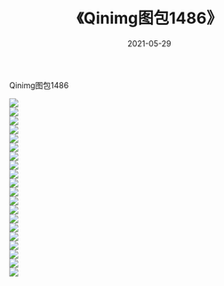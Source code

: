 ﻿---
layout: post
title:  《Qinimg图包1486》
date:   2021-05-29
img: http://imgx.orgx.ga/Qinimg图包/Qinimg图包1486/000.jpg
categories: [美女, 清纯, 唯美]
---

Qinimg图包1486

 ![](http://imgx.orgx.ga/Qinimg图包/Qinimg图包1486/001.jpg) <br>![](http://imgx.orgx.ga/Qinimg图包/Qinimg图包1486/002.jpg) <br>![](http://imgx.orgx.ga/Qinimg图包/Qinimg图包1486/003.jpg) <br>![](http://imgx.orgx.ga/Qinimg图包/Qinimg图包1486/004.jpg) <br>![](http://imgx.orgx.ga/Qinimg图包/Qinimg图包1486/005.jpg) <br>![](http://imgx.orgx.ga/Qinimg图包/Qinimg图包1486/006.jpg) <br>![](http://imgx.orgx.ga/Qinimg图包/Qinimg图包1486/007.jpg) <br>![](http://imgx.orgx.ga/Qinimg图包/Qinimg图包1486/008.jpg) <br>![](http://imgx.orgx.ga/Qinimg图包/Qinimg图包1486/009.jpg) <br>![](http://imgx.orgx.ga/Qinimg图包/Qinimg图包1486/010.jpg) <br>![](http://imgx.orgx.ga/Qinimg图包/Qinimg图包1486/011.jpg) <br>![](http://imgx.orgx.ga/Qinimg图包/Qinimg图包1486/012.jpg) <br>![](http://imgx.orgx.ga/Qinimg图包/Qinimg图包1486/013.jpg) <br>![](http://imgx.orgx.ga/Qinimg图包/Qinimg图包1486/014.jpg) <br>![](http://imgx.orgx.ga/Qinimg图包/Qinimg图包1486/015.jpg) <br>![](http://imgx.orgx.ga/Qinimg图包/Qinimg图包1486/016.jpg) <br>![](http://imgx.orgx.ga/Qinimg图包/Qinimg图包1486/017.jpg) <br>![](http://imgx.orgx.ga/Qinimg图包/Qinimg图包1486/018.jpg) <br>![](http://imgx.orgx.ga/Qinimg图包/Qinimg图包1486/019.jpg) <br>![](http://imgx.orgx.ga/Qinimg图包/Qinimg图包1486/020.jpg) <br>